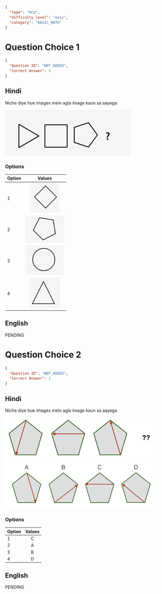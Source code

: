 ```json
{
  "type": "mcq",
  "difficulty_level": "easy",
  "category": "BASIC_MATH"
}
```

# Question Choice 1
```json
{
  "Question ID": "NOT_ADDED",
  "Correct Answer": 3
}
```

## Hindi
Niche diye hue images mein agla image kaun sa aayega

![](images/question_18/choice1/choice1.png)

### Options
| Option | Values                                      |
|:-------|:-------------------------------------------:|
| 1      | ![](images/question_18/choice1/option1.png) |
| 2      | ![](images/question_18/choice1/option2.png) |
| 3      | ![](images/question_18/choice1/option3.png) |
| 4      | ![](images/question_18/choice1/option4.png) |

## English
PENDING

# Question Choice 2
```json
{
  "Question ID": "NOT_ADDED",
  "Correct Answer": 2
}
```

## Hindi
Niche diye hue images mein agla image kaun sa aayega

![](images/question_18/choice2/choice2_1.png)
![](images/question_18/choice2/choice2_2.png)


### Options
| Option | Values |
|:-------|:------:|
| 1      | C      |
| 2      | A      |
| 3      | B      |
| 4      | D      |


## English
PENDING
